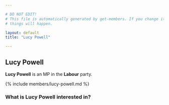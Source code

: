 ```yaml
---

# DO NOT EDIT!
# This file is automatically generated by get-members. If you change it, bad
# things will happen.

layout: default
title: "Lucy Powell"

---
```


## Lucy Powell

**Lucy Powell** is an MP in the **Labour** party.

{% include members/lucy-powell.md %}

### What is Lucy Powell interested in?


